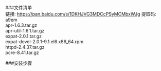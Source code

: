 ###文件清单  
链接: https://pan.baidu.com/s/1DKHJVG3MDCcPSyMCMbxWJg 提取码: a9em  
apr-1.6.3.tar.gz  
apr-util-1.6.1.tar.gz  
expat-2.0.1.tar.gz  
expat-devel-2.0.1-9.1.el6.x86_64.rpm  
httpd-2.4.37.tar.gz  
pcre-8.41.tar.gz  

###安装步骤
